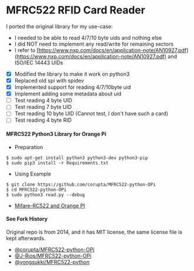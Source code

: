 # MFRC522 RFID Card Reader

I ported the original library for my use-case:
* I needed to be able to read 4/7/10 byte uids and nothing else
* I did NOT need to implement any read/write for remaining sectors
* I refer to [https://www.nxp.com/docs/en/application-note/AN10927.pdf](https://www.nxp.com/docs/en/application-note/AN10927.pdf) and ISO/IEC 14443 UIDs

- [x] Modified the library to make it work on python3
- [x] Replaced old spi with spidev
- [x] Implemented support for reading 4/7/10byte uid
- [x] Implement adding some metadata about uid
- [ ] Test reading 4 byte UID
- [ ] Test reading 7 byte UID
- [ ] Test reading 10 byte UID (Cannot test, I don't have such a card)
- [ ] Test reading 4 byte RID

#### MFRC522 Python3 Library for Orange Pi
  * Preparation
  ```
  $ sudo apt-get install python3 python3-dev python3-pip
  $ sudo pip3 install -r Requirements.txt
  ```

  * Using Example
  ```
  $ git clone https://github.com/corupta/MFRC522-python-OPi
  $ cd MFRC522-python-OPi
  $ sudo python3 read.py --debug
  ```

* [Mifare-RC522 and Orange PI](https://descubriendolaorangepi.wordpress.com/2017/04/09/gpio-en-python-conectando-un-lector-rfid-nfc-por-spi)


#### See Fork History

Original repo is from 2014, and it has MIT license, the same license file is kept afterwards.

* [@corupta/MFRC522-python-OPi](https://github.com/corupta/MFRC522-python-OPi)
* [@J-Rios/MFRC522-python-OPi](https://github.com/J-Rios/MFRC522-python-OPi)
* [@yongsukki/MFRC522-python](https://github.com/yongsukki/MFRC522-python)

